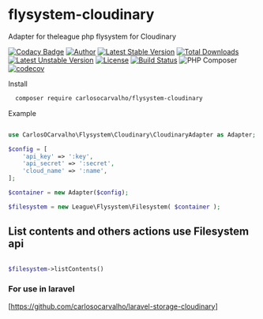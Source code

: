 # flysystem-cloudinary
Adapter for theleague php flysystem for Cloudinary

[![Codacy Badge](https://api.codacy.com/project/badge/Grade/40851dce873643d4b8c4f720694237da)](https://app.codacy.com/app/carlosocarvalho-git/flysystem-cloudinary?utm_source=github.com&utm_medium=referral&utm_content=carlosocarvalho/flysystem-cloudinary&utm_campaign=Badge_Grade_Dashboard)
[![Author](https://img.shields.io/badge/autor-@carlosocarvalho-blue.svg?style=flat-square)](https://twitter.com/carlosocarvalho)
[![Latest Stable Version](https://poser.pugx.org/carlosocarvalho/flysystem-cloudinary/v/stable)](https://packagist.org/packages/carlosocarvalho/flysystem-cloudinary) [![Total Downloads](https://poser.pugx.org/carlosocarvalho/flysystem-cloudinary/downloads)](https://packagist.org/packages/carlosocarvalho/flysystem-cloudinary) [![Latest Unstable Version](https://poser.pugx.org/carlosocarvalho/flysystem-cloudinary/v/unstable)](https://packagist.org/packages/carlosocarvalho/flysystem-cloudinary) [![License](https://poser.pugx.org/carlosocarvalho/flysystem-cloudinary/license)](https://packagist.org/packages/carlosocarvalho/flysystem-cloudinary)
[![Build Status](https://travis-ci.org/carlosocarvalho/flysystem-cloudinary.svg?branch=master)](https://travis-ci.org/carlosocarvalho/flysystem-cloudinary) ![PHP Composer](https://github.com/carlosocarvalho/flysystem-cloudinary/workflows/PHP%20Composer/badge.svg) [![codecov](https://codecov.io/gh/carlosocarvalho/flysystem-cloudinary/branch/master/graph/badge.svg)](https://codecov.io/gh/carlosocarvalho/flysystem-cloudinary)

Install

```bash
  composer require carlosocarvalho/flysystem-cloudinary
```
Example

```php

use CarlosOCarvalho\Flysystem\Cloudinary\CloudinaryAdapter as Adapter;

$config = [
    'api_key' => ':key',
    'api_secret' => ':secret',
    'cloud_name' => ':name',
];

$container = new Adapter($config);

$filesystem = new League\Flysystem\Filesystem( $container );

```

## List contents and others actions use Filesystem api

```php

$filesystem->listContents()

```


### For use in laravel

[https://github.com/carlosocarvalho/laravel-storage-cloudinary]


 
 